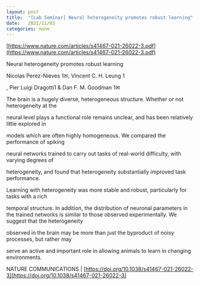 ```yaml
---
layout: post
title:  "[Lab Seminar] Neural heterogeneity promotes robust learning"
date:   2021/11/01
categories: none
---
```






[https://www.nature.com/articles/s41467-021-26022-3.pdf](https://www.nature.com/articles/s41467-021-26022-3.pdf)



Neural heterogeneity promotes robust learning

Nicolas Perez-Nieves 1✉, Vincent C. H. Leung 1

, Pier Luigi Dragotti1 & Dan F. M. Goodman 1✉

The brain is a hugely diverse, heterogeneous structure. Whether or not heterogeneity at the

neural level plays a functional role remains unclear, and has been relatively little explored in

models which are often highly homogeneous. We compared the performance of spiking

neural networks trained to carry out tasks of real-world difficulty, with varying degrees of

heterogeneity, and found that heterogeneity substantially improved task performance.

Learning with heterogeneity was more stable and robust, particularly for tasks with a rich

temporal structure. In addition, the distribution of neuronal parameters in the trained networks is similar to those observed experimentally. We suggest that the heterogeneity

observed in the brain may be more than just the byproduct of noisy processes, but rather may

serve an active and important role in allowing animals to learn in changing environments.



NATURE COMMUNICATIONS | [https://doi.org/10.1038/s41467-021-26022-3](https://doi.org/10.1038/s41467-021-26022-3)



 

